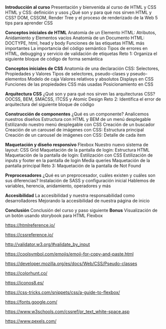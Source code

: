 **Introducción al curso**
Presentación y bienvenida al curso de HTML y CSS
HTML y CSS: definición y usos
¿Qué son y para qué nos sirven HTML y CSS?
DOM, CSSOM, Render Tree y el proceso de renderizado de la Web
5 tips para aprender CSS

**Conceptos iniciales de HTML**
Anatomía de un Elemento HTML: Atributos, Anidamiento y Elementos vacíos
Anatomía de un Documento HTML: DOCTYPE, html, head y body
Funciones de las etiquetas HTML más importantes
La importancia del código semántico
Tipos de errores en HTML, debugging y servicio de validación de etiquetas
Reto 1: Organiza el siguiente bloque de código de forma semántica

**Conceptos iniciales de CSS**
Anatomía de una declaración CSS: Selectores, Propiedades y Valores
Tipos de selectores, pseudo-clases y pseudo-elementos
Modelo de caja
Valores relativos y absolutos
Displays en CSS
Funciones de las propiedades CSS más usadas
Posicionamiento en CSS

**Arquitectura CSS**
¿Qué son y para qué nos sirven las arquitecturas CSS?
OOCSS, BEM, SMACSS, ITCSS y Atomic Design
Reto 2: Identifica el error de arquitectura del siguiente bloque de código

**Construcción de componentes**
¿Qué es un componente? Analicemos nuestros diseños
Estructura con HTML y BEM de un menú desplegable
Estilizando nuestro menú desplegable con CSS
Creación de un buscador
Creación de un carousel de imágenes con CSS: Estructura principal
Creación de un carousel de imágenes con CSS: Detalle de cada item

**Maquetación y diseño responsivo**
Flexbox
Nuestro nuevo sistema de layout: CSS Grid
Maquetación de la pantalla de login: Estructura HTML
Maquetación de la pantalla de login: Estilización con CSS
Estilización de inputs y footer en la pantalla de login
Media queries
Maquetación de la pantalla principal
Reto 3: Maquetación de la pantalla de Not Found

**Preprocesadores**
¿Qué es un preprocesador, cuáles existen y cuáles son sus diferencias?
Instalación de SASS y configuración inicial
Hablemos de variables, herencia, anidamiento, operadores y más

**Accesibilidad**
La accesibilidad y nuestra responsabilidad como desarrolladores
Mejorando la accesibilidad de nuestra página de inicio

**Conclusión**
Conclusión del curso y paso siguiente
**Bonus**
Visualización de un botón usando storybook para HTML
Flexbox


https://htmlreference.io/

https://cssreference.io/

http://validator.w3.org/#validate_by_input

https://coolsymbol.com/emojis/emoji-for-copy-and-paste.html

https://developer.mozilla.org/es/docs/Web/CSS/Pseudo-classes

https://colorhunt.co/

https://iconos8.es/

https://css-tricks.com/snippets/css/a-guide-to-flexbox/

https://fonts.google.com/

https://www.w3schools.com/cssref/pr_text_white-space.asp

https://www.pexels.com/
